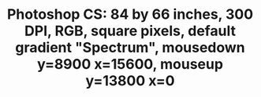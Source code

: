 ---
ee_id: '223'
site: '1'
type: '2'
long_id: 2009-006 Photoshop CS
url: 2009-006-photoshop-cs
title: 'Photoshop CS: 84 by 66 inches, 300 DPI, RGB, square pixels, default gradient
  "Spectrum", mousedown y=8900 x=15600, mouseup y=13800 x=0'
year: '2009'
medium: Chromogenic print
commission:
add_credit:
dims: 84 x 66 inches
pitch:
ps:
live_url:
related:
youtube:
imgs: photoshop-cs-2009-006-full-cropped-database-Team.jpg
subheading:
year2: '2009'
download:
add_credits:
related_code:
layout: things-i-made
---